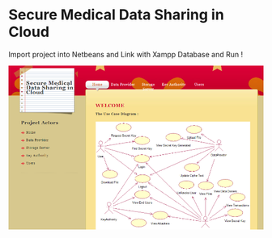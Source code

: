 # Secure Medical Data Sharing in Cloud


Import project into Netbeans and Link with Xampp Database and Run !

![](https://raw.githubusercontent.com/ManoBalaR/Information-and-Security-Systems-Project/master/Screenshot%201.png)
